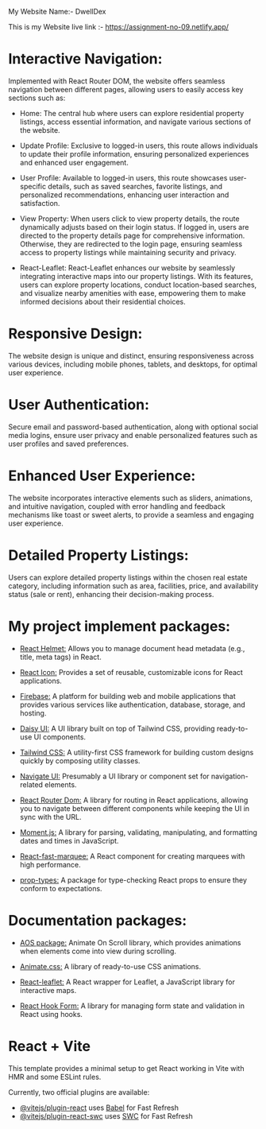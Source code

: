 My Website Name:- DwellDex


This is my Website live link :- https://assignment-no-09.netlify.app/

# Interactive Navigation:
Implemented with React Router DOM, the website offers seamless navigation between different pages, allowing users to easily access key sections such as:
- Home: The central hub where users can explore residential property listings, access essential information, and navigate various sections of the website.
- Update Profile: Exclusive to logged-in users, this route allows individuals to update their profile information, ensuring personalized experiences and enhanced user engagement.
- User Profile: Available to logged-in users, this route showcases user-specific details, such as saved searches, favorite listings, and personalized recommendations, enhancing user interaction and satisfaction.

- View Property: When users click to view property details, the route dynamically adjusts based on their login status. If logged in, users are directed to the property details page for comprehensive information. Otherwise, they are redirected to the login page, ensuring seamless access to property listings while maintaining security and privacy.
- React-Leaflet: React-Leaflet enhances our website by seamlessly integrating interactive maps into our property listings. With its features, users can explore property locations, conduct location-based searches, and visualize nearby amenities with ease, empowering them to make informed decisions about their residential choices.


# Responsive Design: 
The website design is unique and distinct, ensuring responsiveness across various devices, including mobile phones, tablets, and desktops, for optimal user experience.

# User Authentication: 
Secure email and password-based authentication, along with optional social media logins, ensure user privacy and enable personalized features such as user profiles and saved preferences.

# Enhanced User Experience: 
The website incorporates interactive elements such as sliders, animations, and intuitive navigation, coupled with error handling and feedback mechanisms like toast or sweet alerts, to provide a seamless and engaging user experience.

# Detailed Property Listings: 
Users can explore detailed property listings within the chosen real estate category, including information such as area, facilities, price, and availability status (sale or rent), enhancing their decision-making process.

# My project implement packages: 
- [React Helmet:](https://github.com/your_username/your_project_folder/react_helmet_docs) Allows you to manage document head metadata (e.g., title, meta tags) in React.

- [React Icon:](https://github.com/your_username/your_project_folder/react_icon_docs) Provides a set of reusable, customizable icons for React applications.

- [Firebase:](https://firebase.google.com/) A platform for building web and mobile applications that provides various services like authentication, database, storage, and hosting.
- [Daisy UI:](https://github.com/your_username/your_project_folder/daisy_ui_docs) A UI library built on top of Tailwind CSS, providing ready-to-use UI components.

- [Tailwind CSS:](https://tailwindcss.com/) A utility-first CSS framework for building custom designs quickly by composing utility classes.

- [Navigate UI:](https://github.com/your_username/your_project_folder/navigate_ui_docs) Presumably a UI library or component set for navigation-related elements.

- [React Router Dom:](https://reactrouter.com/web/guides/quick-start) A library for routing in React applications, allowing you to navigate between different components while keeping the UI in sync with the URL.

- [Moment.js:](https://momentjs.com/) A library for parsing, validating, manipulating, and formatting dates and times in JavaScript.

- [React-fast-marquee:](https://github.com/your_username/your_project_folder/react_fast_marquee_docs) A React component for creating marquees with high performance.

- [prop-types:](https://github.com/facebook/prop-types) A package for type-checking React props to ensure they conform to expectations.


# Documentation packages:

- [AOS package:](https://github.com/your_username/your_project_folder/aos_docs) Animate On Scroll library, which provides animations when elements come into view during scrolling.

- [Animate.css:](https://animate.style/) A library of ready-to-use CSS animations.

- [React-leaflet:](https://react-leaflet.js.org/) A React wrapper for Leaflet, a JavaScript library for interactive maps.

- [React Hook Form:](https://react-hook-form.com/get-started) A library for managing form state and validation in React using hooks.



# React + Vite

This template provides a minimal setup to get React working in Vite with HMR and some ESLint rules.

Currently, two official plugins are available:

- [@vitejs/plugin-react](https://github.com/vitejs/vite-plugin-react/blob/main/packages/plugin-react/README.md) uses [Babel](https://babeljs.io/) for Fast Refresh
- [@vitejs/plugin-react-swc](https://github.com/vitejs/vite-plugin-react-swc) uses [SWC](https://swc.rs/) for Fast Refresh
